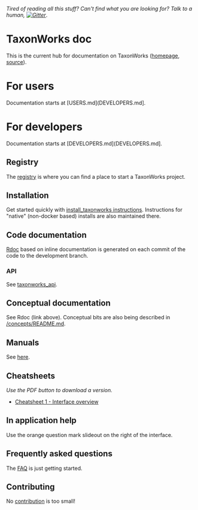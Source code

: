 
_Tired of reading all this stuff? Can't find what you are looking for? Talk to a human, [![Gitter][1]][2]_.

# TaxonWorks doc

This is the current hub for documentation on TaxonWorks ([homepage](http://taxonworks.org), [source](https://github.com/SpeciesFileGroup/taxonworks)).  

# For users

Documentation starts at [USERS.md](DEVELOPERS.md].

# For developers

Documentation starts at [DEVELOPERS.md](DEVELOPERS.md].

## Registry

The [registry](REGISTRY.md) is where you can find a place to start a TaxonWorks project.

## Installation

Get started quickly with [install_taxonworks instructions](https://github.com/SpeciesFileGroup/install_taxonworks).  Instructions for "native" (non-docker based) installs are also maintained there.

## Code documentation

[Rdoc](https://rdoc.taxonworks.org) based on inline documentation is generated on each commit of the code to the development branch.

### API

See [taxonworks_api](https://github.com/SpeciesFileGroup/taxonworks_api).

## Conceptual documentation

See Rdoc (link above).  Conceptual bits are also being described in [/concepts/README.md](/concepts).

## Manuals

See [here](/manuals/README.md).

## Cheatsheets

_Use the PDF button to download a version._

* [Cheatsheet 1 - Interface overview](https://www.overleaf.com/read/xttgxvcnwcpz)

## In application help

Use the orange question mark slideout on the right of the interface.

## Frequently asked questions

The [FAQ](FAQ.md) is just getting started. 

## Contributing

No [contribution](CONTRIBUTING.md) is too small!

[1]: https://badges.gitter.im/SpeciesFileGroup/taxonworks.svg
[2]: https://gitter.im/SpeciesFileGroup/taxonworks?utm_source=badge&utm_medium=badge&utm_campaign=pr-badge
